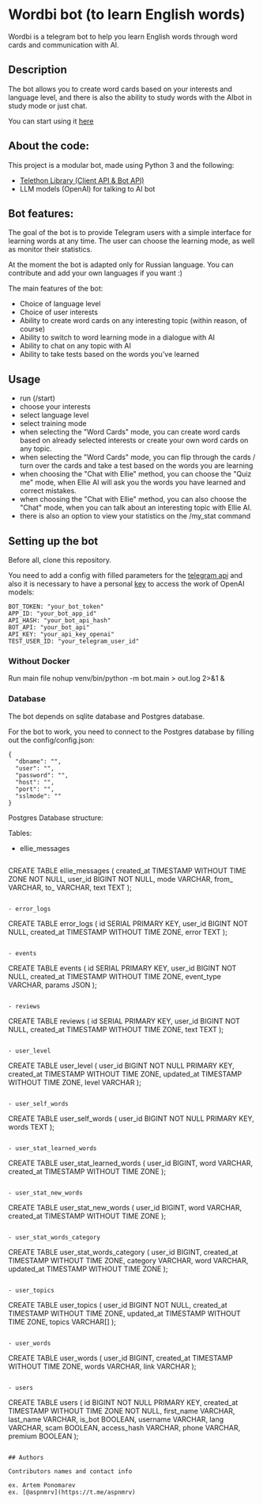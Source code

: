 # Wordbi bot (to learn English words)

Wordbi is a telegram bot to help you learn English words through word cards and communication with AI.

## Description

The bot allows you to create word cards based on your interests and language level, and there is also the ability to study words with the AI ​​bot in study mode or just chat.

You can start using it [here](https://t.me/wordbi_bot)

## About the code:

This project is a modular bot, made using Python 3 and the following:

- [Telethon Library (Client API & Bot API)](https://github.com/LonamiWebs/Telethon)
- LLM models (OpenAI) for talking to AI bot

## Bot features:

The goal of the bot is to provide Telegram users with a simple interface for learning words at any time. The user can choose the learning mode, as well as monitor their statistics.

At the moment the bot is adapted only for Russian language. You can contribute and add your own languages ​​if you want :)

The main features of the bot:

- Сhoice of language level
- Сhoice of user interests
- Ability to create word cards on any interesting topic (within reason, of course)
- Ability to switch to word learning mode in a dialogue with AI
- Ability to chat on any topic with AI
- Ability to take tests based on the words you've learned


## Usage

- run (/start)
- choose your interests
- select language level
- select training mode
- when selecting the "Word Cards" mode, you can create word cards based on already selected interests or create your own word cards on any topic. 
- when selecting the "Word Cards" mode, you can flip through the cards / turn over the cards and take a test based on the words you are learning
- when choosing the "Chat with Ellie" method, you can choose the "Quiz me" mode, when Ellie AI will ask you the words you have learned and correct mistakes.
- when choosing the "Chat with Ellie" method, you can also choose the "Chat" mode, when you can talk about an interesting topic with Ellie AI.
- there is also an option to view your statistics on the /my_stat command

## Setting up the bot

Before all, clone this repository.

You need to add a config with filled parameters for the [telegram api](https://core.telegram.org/api) and also it is necessary to have a personal [key](https://platform.openai.com/api-keys) to access the work of OpenAI models:

```
BOT_TOKEN: "your_bot_token"
APP_ID: "your_bot_app_id"
API_HASH: "your_bot_api_hash"
BOT_API: "your_bot_api"
API_KEY: "your_api_key_openai"
TEST_USER_ID: "your_telegram_user_id"
```

### Without Docker

Run main file nohup venv/bin/python -m bot.main > out.log 2>&1 &

### Database

The bot depends on sqlite database and Postgres database.

For the bot to work, you need to connect to the Postgres database by filling out the config/config.json:

```
{
  "dbname": "",
  "user": "",
  "password": "",
  "host": "",
  "port": "",
  "sslmode": ""
}
```

Postgres Database structure:

Tables:

- ellie_messages
  ```
CREATE TABLE ellie_messages (
    created_at TIMESTAMP WITHOUT TIME ZONE NOT NULL,
    user_id BIGINT NOT NULL,
    mode VARCHAR,
    from_ VARCHAR,
    to_ VARCHAR,
    text TEXT
);

  ```

- error_logs
  ```
CREATE TABLE error_logs (
    id SERIAL PRIMARY KEY,
    user_id BIGINT NOT NULL,
    created_at TIMESTAMP WITHOUT TIME ZONE,
    error TEXT
);

  ```

- events
  ```
CREATE TABLE events (
    id SERIAL PRIMARY KEY,
    user_id BIGINT NOT NULL,
    created_at TIMESTAMP WITHOUT TIME ZONE,
    event_type VARCHAR,
    params JSON
);

  ```

- reviews
  ```
CREATE TABLE reviews (
    id SERIAL PRIMARY KEY,
    user_id BIGINT NOT NULL,
    created_at TIMESTAMP WITHOUT TIME ZONE,
    text TEXT
);

  ```

- user_level
  ```
CREATE TABLE user_level (
    user_id BIGINT NOT NULL PRIMARY KEY,
    created_at TIMESTAMP WITHOUT TIME ZONE,
    updated_at TIMESTAMP WITHOUT TIME ZONE,
    level VARCHAR
);

  ```

- user_self_words
  ```
CREATE TABLE user_self_words (
    user_id BIGINT NOT NULL PRIMARY KEY,
    words TEXT
);

  ```

- user_stat_learned_words
  ```
CREATE TABLE user_stat_learned_words (
    user_id BIGINT,
    word VARCHAR,
    created_at TIMESTAMP WITHOUT TIME ZONE
);

  ```

- user_stat_new_words
  ```
CREATE TABLE user_stat_new_words (
    user_id BIGINT,
    word VARCHAR,
    created_at TIMESTAMP WITHOUT TIME ZONE
);

  ```

- user_stat_words_category
  ```
CREATE TABLE user_stat_words_category (
    user_id BIGINT,
    created_at TIMESTAMP WITHOUT TIME ZONE,
    category VARCHAR,
    word VARCHAR,
    updated_at TIMESTAMP WITHOUT TIME ZONE
);

  ```

- user_topics
  ```
CREATE TABLE user_topics (
    user_id BIGINT NOT NULL,
    created_at TIMESTAMP WITHOUT TIME ZONE,
    updated_at TIMESTAMP WITHOUT TIME ZONE,
    topics VARCHAR[]
);

  ```

- user_words
  ```
CREATE TABLE user_words (
    user_id BIGINT,
    created_at TIMESTAMP WITHOUT TIME ZONE,
    words VARCHAR,
    link VARCHAR
);

  ```

- users
  ```
CREATE TABLE users (
    id BIGINT NOT NULL PRIMARY KEY,
    created_at TIMESTAMP WITHOUT TIME ZONE NOT NULL,
    first_name VARCHAR,
    last_name VARCHAR,
    is_bot BOOLEAN,
    username VARCHAR,
    lang VARCHAR,
    scam BOOLEAN,
    access_hash VARCHAR,
    phone VARCHAR,
    premium BOOLEAN
);

  ```

## Authors

Contributors names and contact info

ex. Artem Ponomarev
ex. [@aspnmrv](https://t.me/aspnmrv)
